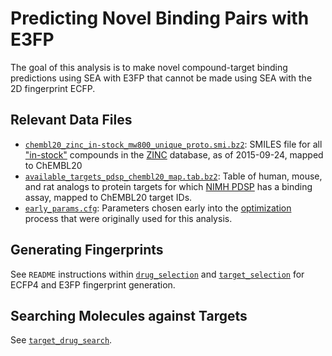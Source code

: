 # Predicting Novel Binding Pairs with E3FP

The goal of this analysis is to make novel compound-target 
binding predictions using SEA with E3FP that cannot be made
using SEA with the 2D fingerprint ECFP.

## Relevant Data Files
- [`chembl20_zinc_in-stock_mw800_unique_proto.smi.bz2`](../data/chembl20_zinc_in-stock_mw800_unique_proto.smi.bz2): SMILES file
for all ["in-stock"](http://zinc15.docking.org/substances/subsets/in-stock/) compounds in the [ZINC](http://zinc15.docking.org) database, as of 2015-09-24, mapped to ChEMBL20
- [`available_targets_pdsp_chembl20_map.tab.bz2`](../data/available_targets_pdsp_chembl20_map.tab.bz2): Table of human, mouse,
and rat analogs to protein targets for which [NIMH PDSP](http://pdspdb.unc.edu/pdspWeb/) has a binding assay, mapped to ChEMBL20 target IDs.
- [`early_params.cfg`](../data/early_params.cfg): Parameters chosen early into the [optimization](../parameter_optimization) process that were originally used for this analysis.

## Generating Fingerprints

See `README` instructions within [`drug_selection`](drug_selection) and [`target_selection`](target_selection) for ECFP4 and E3FP fingerprint generation.

## Searching Molecules against Targets

See [`target_drug_search`](target_drug_search).
